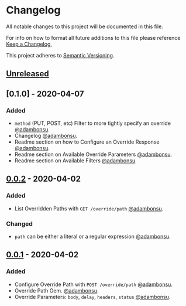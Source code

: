 # Changelog
All notable changes to this project will be documented in this file.

For info on how to format all future additions to this file please reference [Keep a Changelog](https://keepachangelog.com/en/1.0.0/),

This project adheres to [Semantic Versioning](https://semver.org/spec/v2.0.0.html).

## [Unreleased]

## [0.1.0] - 2020-04-07
### Added
- `method` (PUT, POST, etc) Filter to more tightly specify an override  [@adambonsu](https://github.com/adambonsu).
- Changelog [@adambonsu](https://github.com/adambonsu).
- Readme section on how to Configure an Override Response [@adambonsu](https://github.com/adambonsu).
- Readme section on Available Override Parameters [@adambonsu](https://github.com/adambonsu).
- Readme section on Available Filters [@adambonsu](https://github.com/adambonsu).


## [0.0.2] - 2020-04-02
### Added
- List Overridden Paths with `GET /override/path` [@adambonsu](https://github.com/adambonsu).

### Changed
- `path` can be either a literal or a regular expression [@adambonsu](https://github.com/adambonsu).

## [0.0.1] - 2020-04-02
### Added
- Configure Override Path with `POST /override/path` [@adambonsu](https://github.com/adambonsu).
- Override Path Gem. [@adambonsu](https://github.com/adambonsu).
- Override Parameters: `body`, `delay`, `headers`, `status` [@adambonsu](https://github.com/adambonsu).


[Unreleased]: https://github.com/adambonsu/rack-override-path/compare/v0.1.0...HEAD
[0.0.2]: https://github.com/adambonsu/rack-override-path/compare/v0.0.2...v0.1.0
[0.0.2]: https://github.com/adambonsu/rack-override-path/compare/v0.0.1...v0.0.2
[0.0.1]: https://github.com/adambonsu/rack-override-path/v0.0.1